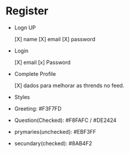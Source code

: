 # Register

- Logn UP

  [X] name
  [X] email
  [X] password

- Login

  [X] email
  [x] Password

- Complete Profile

  [X] dados para melhorar as thrends no feed.

- Styles

- Greeting: #F3F7FD
- Question(Checked): #F8FAFC / #DE2424
- prymaries(unchecked): #EBF3FF
- secundary(checked): #8AB4F2
